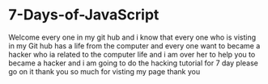 # 7-Days-of-JavaScript
Welcome every one in my git hub 
and i know that every one who is visting in my Git hub has a life from the computer 
and every one want to became a hacker who ia related to the computer life and i am over her to help you 
to became a hacker and i am going to do the hacking tutorial for 7 day 
please go on it 
thank you so much 
for visting my page 
thank you
